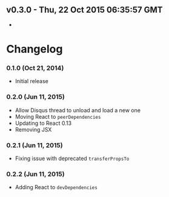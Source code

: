 v0.3.0 - Thu, 22 Oct 2015 06:35:57 GMT
--------------------------------------

- 


# Changelog

### 0.1.0 (Oct 21, 2014)

- Initial release

### 0.2.0 (Jun 11, 2015)

- Allow Disqus thread to unload and load a new one
- Moving React to `peerDependencies`
- Updating to React 0.13
- Removing JSX

### 0.2.1 (Jun 11, 2015)

- Fixing issue with deprecated `transferPropsTo`

### 0.2.2 (Jun 11, 2015)

- Adding React to `devDependencies`
